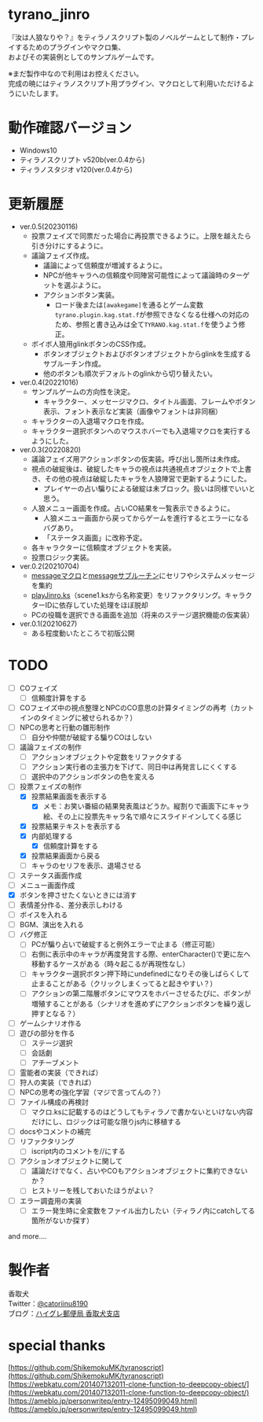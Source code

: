 # tyrano_jinro
『汝は人狼なりや？』をティラノスクリプト製のノベルゲームとして制作・プレイするためのプラグインやマクロ集、  
およびその実装例としてのサンプルゲームです。  
  
※まだ製作中なので利用はお控えください。  
完成の暁にはティラノスクリプト用プラグイン、マクロとして利用いただけるようにいたします。
  
# 動作確認バージョン
- Windows10
- ティラノスクリプト v520b(ver.0.4から)
- ティラノスタジオ v120(ver.0.4から)
  

# 更新履歴
- ver.0.5(20230116)
  - 投票フェイズで同票だった場合に再投票できるように。上限を越えたら引き分けにするように。
  - 議論フェイズ作成。
    - 議論によって信頼度が増減するように。
    - NPCが他キャラへの信頼度や同陣営可能性によって議論時のターゲットを選ぶように。
    - アクションボタン実装。
      - ロード後または`[awakegame]`を通るとゲーム変数`tyrano.plugin.kag.stat.f`が参照できなくなる仕様への対応のため、参照と書き込みは全て`TYRANO.kag.stat.f`を使うよう修正。
  - ボイボ人狼用glinkボタンのCSS作成。
    - ボタンオブジェクトおよびボタンオブジェクトからglinkを生成するサブルーチン作成。
    - 他のボタンも順次デフォルトのglinkから切り替えたい。
- ver.0.4(20221016)
  - サンプルゲームの方向性を決定。
    - キャラクター、メッセージマクロ、タイトル画面、フレームやボタン表示、フォント表示など実装（画像やフォントは非同梱）
  - キャラクターの入退場マクロを作成。
  - キャラクター選択ボタンへのマウスホバーでも入退場マクロを実行するようにした。
- ver.0.3(20220820)
  - 議論フェイズ用アクションボタンの仮実装。呼び出し箇所は未作成。
  - 視点の破綻後は、破綻したキャラの視点は共通視点オブジェクトで上書き、その他の視点は破綻したキャラを人狼陣営で更新するようにした。
    - プレイヤーの占い騙りによる破綻は未ブロック。扱いは同様でいいと思う。
  - 人狼メニュー画面を作成。占いCO結果を一覧表示できるように。
    - 人狼メニュー画面から戻ってからゲームを進行するとエラーになるバグあり。
    - 「ステータス画面」に改称予定。
  - 各キャラクターに信頼度オブジェクトを実装。
  - 投票ロジック実装。
- ver.0.2(20210704)
  - [messageマクロ](./data/scenario/messageMacros.ks)と[messageサブルーチン](data/scenario/message)にセリフやシステムメッセージを集約
  - [playJinro.ks](./data/scenario/playJinro.ks)（scene1.ksから名称変更）をリファクタリング。キャラクターIDに依存していた処理をほぼ脱却
  - PCの役職を選択できる画面を追加（将来のステージ選択機能の仮実装）
- ver.0.1(20210627)
  - ある程度動いたところで初版公開
  

# TODO
- [ ] COフェイズ
    - [ ] 信頼度計算をする
- [ ] COフェイズ中の視点整理とNPCのCO意思の計算タイミングの再考（カットインのタイミングに被せられるか？）  
- [ ] NPCの思考と行動の雛形制作  
  - [ ] 自分や仲間が破綻する騙りCOはしない
- [ ] 議論フェイズの制作  
  - [ ] アクションオブジェクトや定数をリファクタする
  - [ ] アクション実行者の主張力を下げて、同日中は再発言しにくくする
  - [ ] 選択中のアクションボタンの色を変える
- [ ] 投票フェイズの制作  
  - [x] 投票結果画面を表示する
    - [x] メモ：お笑い番組の結果発表風はどうか。縦割りで画面下にキャラ絵、その上に投票先キャラ名で順々にスライドインしてくる感じ
  - [x] 投票結果テキストを表示する
  - [x] 内部処理する
    - [x] 信頼度計算をする
  - [x] 投票結果画面から戻る
  - [ ] キャラのセリフを表示、退場させる
- [ ] ステータス画面作成
- [ ] メニュー画面作成
- [x] ボタンを押させたくないときには消す
- [ ] 表情差分作る、差分表示しわける  
- [ ] ボイスを入れる
- [ ] BGM、演出を入れる
- [ ] バグ修正
  - [ ] PCが騙り占いで破綻すると例外エラーで止まる（修正可能）
  - [ ] 右側に表示中のキャラが再度発言する際、enterCharacter()で更に左へ移動するケースがある（時々起こるが再現性なし）
  - [ ] キャラクター選択ボタン押下時にundefinedになりその後しばらくして止まることがある（クリックしまくってると起きやすい？）
  - [ ] アクションの第二階層ボタンにマウスをホバーさせるたびに、ボタンが増殖することがある（シナリオを進めずにアクションボタンを繰り返し押すとなる？）
- [ ] ゲームシナリオ作る
- [ ] 遊びの部分を作る
  - [ ] ステージ選択
  - [ ] 会話劇
  - [ ] アチーブメント
- [ ] 霊能者の実装（できれば）  
- [ ] 狩人の実装（できれば）  
- [ ] NPCの思考の強化学習（マジで言ってんの？）  
- [ ] ファイル構成の再検討  
  - [ ] マクロ.ksに記載するのはどうしてもティラノで書かないといけない内容だけにし、ロジックは可能な限りjs内に移植する
- [ ] docsやコメントの補完  
- [ ] リファクタリング  
  - [ ] iscript内のコメントを//にする
- [ ] アクションオブジェクトに関して
  - [ ] 議論だけでなく、占いやCOもアクションオブジェクトに集約できないか？
  - [ ] ヒストリーを残しておいたほうがよい？
- [ ] エラー調査用の実装
  - [ ] エラー発生時に全変数をファイル出力したい（ティラノ内にcatchしてる箇所がないか探す）

and more....
  

# 製作者
香取犬  
Twitter：[@catoriinu8190](https://twitter.com/catoriinu8190)  
ブログ：[ハイグレ郵便局 香取犬支店](http://highglepostoffice.blog.fc2.com/)  
  

# special thanks
[https://github.com/ShikemokuMK/tyranoscript](https://github.com/ShikemokuMK/tyranoscript)  
[https://webkatu.com/201407132011-clone-function-to-deepcopy-object/](https://webkatu.com/201407132011-clone-function-to-deepcopy-object/)  
[https://ameblo.jp/personwritep/entry-12495099049.html](https://ameblo.jp/personwritep/entry-12495099049.html)
